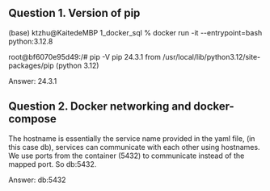 ## Question 1. Version of pip

(base) ktzhu@KaitedeMBP 1_docker_sql % docker run -it --entrypoint=bash python:3.12.8

root@bf6070e95d49:/# pip -V
pip 24.3.1 from /usr/local/lib/python3.12/site-packages/pip (python 3.12)

Answer: 24.3.1

## Question 2. Docker networking and docker-compose

The hostname is essentially the service name provided in the yaml file, (in this case db), services can communicate with each other using hostnames.
We use ports from the container (5432) to communicate instead of the mapped port. So db:5432.

Answer: db:5432
